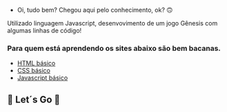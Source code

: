 * Oi, tudo bem? Chegou aqui pelo conhecimento, ok? 🙃

Utilizado linguagem Javascript, desenvovimento de um jogo Gênesis com algumas linhas de código! 

### Para quem está aprendendo os sites abaixo são bem bacanas.

* [HTML básico](https://www.w3schools.com/html/)
* [CSS básico](https://developer.mozilla.org/pt-BR/docs/Web/CSS)
* [Javascript básico](https://developer.mozilla.org/pt-BR/docs/Web/JavaScript)
 


## 🚀 Let´s Go 🚀
